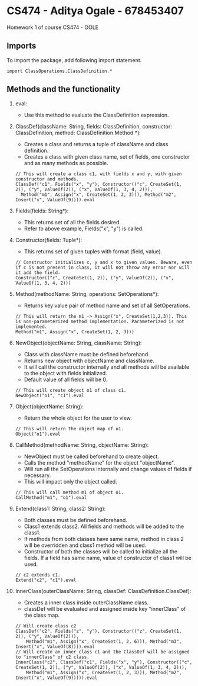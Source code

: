 # CS474 - Aditya Ogale - 678453407
Homework 1 of course CS474 - OOLE

## Imports
To import the package, add following import statement.
```
import ClassOperations.ClassDefinition.*
```

## Methods and the functionality
1. eval:
    - Use this method to evaluate the ClassDefinition expression.
 
2. ClassDef(className: String, fields: ClassDefinition, constructor: ClassDefinition, method: ClassDefinition.Method *):
    - Creates a class and returns a tuple of className and class definition.
    - Creates a class with given class name, set of fields, one constructor and as many methods as possible.
    ```
    // This will create a class c1, with fields x and y, with given constructor and methods.
    ClassDef("c1", Fields("x", "y"), Constructor(("c", CreateSet(1, 2)), ("y", ValueOf(2)), ("x", ValueOf(1, 3, 4, 2))),
      Method("m1", Assign("x", CreateSet(1, 2, 3))), Method("m2", Insert("x", ValueOf(9)))).eval
    ```
    
3. Fields(fields: String*):
    - This returns set of all the fields desired.
    - Refer to above example, Fields("x", "y") is called.
    
4. Constructor(fields: Tuple*):
    - This returns set of given tuples with format (field, value).
    ```
    // Constructor initializes c, y and x to given values. Beware, even if c is not present in class, it will not throw any error nor will it add the field.
    Constructor(("c", CreateSet(1, 2)), ("y", ValueOf(2)), ("x", ValueOf(1, 3, 4, 2)))
    ```
    
5. Method(methodName: String, operations: SetOperations*):
    - Returns key value pair of method name and set of all SetOperations.
    ```
    // This will return the m1 -> Assign("x", CreateSet(1,2,3)). This is non-parameterized method implementation. Parameterized is not implemented.
    Method("m1", Assign("x", CreateSet(1, 2, 3)))
    ```
    
6. NewObject(objectName: String, className: String):
    - Class with className must be defined beforehand.
    - Returns new object with objectName and className.
    - It will call the constructor internally and all methods will be available to the object with fields initialized.
    - Default value of all fields will be 0.
    ```
    // This will create object o1 of class c1.  
    NewObject("o1", "c1").eval
    ```
    
7. Object(objectName: String):
    - Return the whole object for the user to view.
    ```
    // This will return the object map of o1.
    Object("o1").eval
    ```
    
8. CallMethod(methodName: String, objectName: String):
    - NewObject must be called beforehand to create object.
    - Calls the method "methodName" for the object "objectName".
    - Will run all the SetOperations internally and change values of fields if necessary.
    - This will impact only the object called.
    ```
    // This will call method m1 of object o1.
    CallMethod("m1", "o1").eval
    ```
    
9. Extend(class1: String, class2: String):
    - Both classes must be defined beforehand.
    - Class1 extends class2. All fields and methods will be added to the class1.
    - If methods from both classes have same name, method in class 2 will be overridden and class1 method will be used.
    - Constructor of both the classes will be called to initialize all the fields. If a field has same name, value of constructor of class1 will be used.
    ```
    // c2 extends c1.
    Extend("c2", "c1").eval
    ```
10. InnerClass(outerClassName: String, classDef: ClassDefinition.ClassDef):
    - Creates a inner class inside outerClassName class. 
    - classDef will be evaluated and assigned inside key "innerClass" of the class map.
    ```
    // Will create class c2
    ClassDef("c2", Fields("z", "y"), Constructor(("z", CreateSet(1, 2)), ("y", ValueOf(2))),
        Method("m1", Assign("x", CreateSet(1, 2, 6))), Method("m3", Insert("x", ValueOf(8)))).eval
    // Will create an inner class c1 and the ClassDef will be assigned to "innerClass" of c2 class.
    InnerClass("c2", ClassDef("c1", Fields("x", "y"), Constructor(("c", CreateSet(1, 2)), ("y", ValueOf(2)), ("x", ValueOf(1, 3, 4, 2))),
        Method("m1", Assign("x", CreateSet(1, 2, 3))), Method("m2", Insert("x", ValueOf(9))))).eval
    ```
